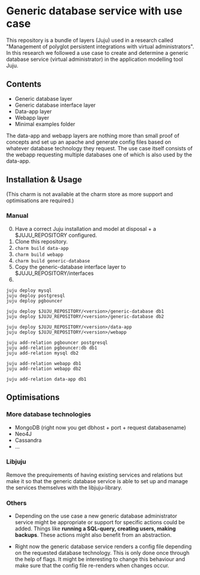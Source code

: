 # Generic database service with use case

This repository is a bundle of layers (Juju) used in a research called "Management of polyglot persistent integrations with virtual administrators". In this research we followed a use case to create and determine a generic database service (virtual administrator) in the application modelling tool Juju. 

## Contents

- Generic database layer
- Generic database interface layer
- Data-app layer
- Webapp layer
- Minimal examples folder

The data-app and webapp layers are nothing more than small proof of concepts and set up an apache and generate config files based on whatever database technology they request. The use case itself consists of the webapp requesting multiple databases one of which is also used by the data-app. 


## Installation & Usage

(This charm is not available at the charm store as more support and optimisations are required.)

### Manual

0. Have a correct Juju installation and model at disposal + a $JUJU_REPOSITORY configured.
1. Clone this repository.
2. ``charm build data-app``
3. ``charm build webapp``
4. ``charm build generic-database``
5. Copy the generic-database interface layer to $JUJU_REPOSITORY/interfaces
6. 

```
juju deploy mysql
juju deploy postgresql
juju deploy pgbouncer

juju deploy $JUJU_REPOSITORY/<version>/generic-database db1
juju deploy $JUJU_REPOSITORY/<version>/generic-database db2
  
juju deploy $JUJU_REPOSITORY/<version>/data-app
juju deploy $JUJU_REPOSITORY/<version>/webapp
  
juju add-relation pgbouncer postgresql
juju add-relation pgbouncer:db db1
juju add-relation mysql db2

juju add-relation webapp db1
juju add-relation webapp db2

juju add-relation data-app db1

```
## Optimisations

### More database technologies

- MongoDB (right now you get dbhost + port + request databasename)
- Neo4J
- Cassandra
- ...

### Libjuju

Remove the prequirements of having existing services and relations but make it so that the generic database service is able to set up and manage the services themselves with the libjuju-library.


### Others

- Depending on the use case a new generic database administrator service might be appropriate or support for specific actions could be added. Things like **running a SQL-query, creating users, making backups**. These actions might also benefit from an abstraction.

- Right now the generic database service renders a config file depending on the requested database technology. This is only done once through the help of flags. It might be interesting to change this behaviour and make sure that the config file re-renders when changes occur.
